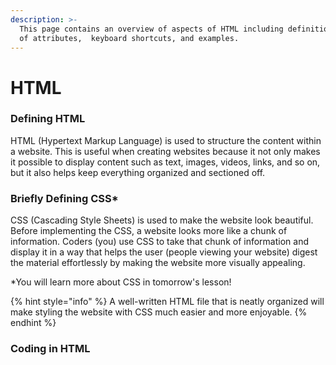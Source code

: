 ```yaml
---
description: >-
  This page contains an overview of aspects of HTML including definitions, names
  of attributes,  keyboard shortcuts, and examples.
---
```


# HTML

### Defining HTML

HTML \(Hypertext Markup Language\) is used to structure the content within a website. This is useful when creating websites because it not only makes it possible to display content such as text, images, videos, links, and so on, but it also helps keep everything organized and sectioned off. 

### Briefly Defining CSS\*

CSS \(Cascading Style Sheets\) is used to make the website look beautiful. Before implementing the CSS, a website looks more like a chunk of information. Coders \(you\) use CSS to take that chunk of information and display it in a way that helps the user \(people viewing your website\) digest the material effortlessly by making the website more visually appealing. 

\*You will learn more about CSS in tomorrow's lesson!

{% hint style="info" %}
A well-written HTML file that is neatly organized will make styling the website with CSS much easier and more enjoyable.
{% endhint %}

### Coding in HTML

